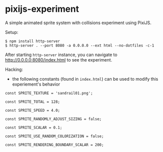 # pixijs-experiment
A simple animated sprite system with collisions experiment using PixiJS.


Setup:

```
$ npm install http-server
$ http-server . --port 8080 -a 0.0.0.0 --ext html --no-dotfiles -c-1
```

After starting `http-server` instance, you can navigate to http://0.0.0.0:8080/index.html to see the experiment.

Hacking:

- the following constants (found in `index.html`) can be used to modify this experiement's behavior

```
const SPRITE_TEXTURE = 'sandrail01.png';

const SPRITE_TOTAL = 128;

const SPRITE_SPEED = 4.0;

const SPRITE_RANDOMLY_ADJUST_SIZING = false;

const SPRITE_SCALAR = 0.1;

const SPRITE_USE_RANDOM_COLORIZATION = false;

const SPRITE_RENDERING_BOUNDARY_SCALAR = 200;
```
